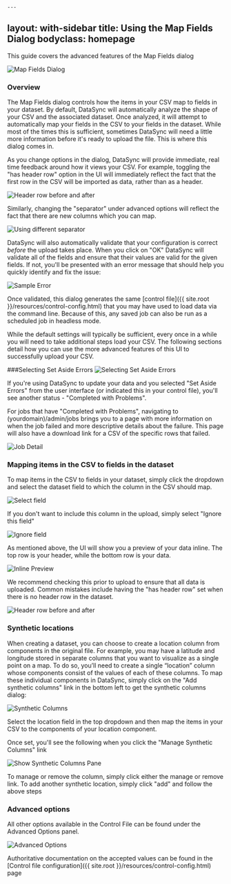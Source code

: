 	---
layout: with-sidebar
title: Using the Map Fields Dialog
bodyclass: homepage
---

This guide covers the advanced features of the Map Fields dialog

![Map Fields Dialog](/datasync/images/map_fields.png)


### Overview

The Map Fields dialog controls how the items in your CSV map to fields in your dataset.  By default, DataSync will automatically analyze the shape of your CSV and the associated dataset.  Once analyzed, it will attempt to automatically map your fields in the CSV to your fields in the dataset.  While most of the times this is sufficient, sometimes DataSync will need a little more information before it's ready to upload the file.  This is where this dialog comes in.  

As you change options in the dialog, DataSync will provide immediate, real time feedback around how it views your CSV.  For example, toggling the "has header row" option in the UI will immediately reflect the fact that the first row in the CSV will be imported as data, rather than as a header.  


![Header row before and after](/datasync/images/header_row_before_after.png)

Similarly, changing the "separator" under advanced options will reflect the fact that there are new columns which you can map.

![Using different separator](/datasync/images/different_separator.png)

DataSync will also automatically validate that your configuration is correct *before* the upload takes place.  When you click on "OK" DataSync will validate all of the fields and ensure that their values are valid for the given fields.  If not, you'll be presented with an error message that should help you quickly identify and fix the issue:

![Sample Error](/datasync/images/sample_error.png)

Once validated, this dialog generates the same [control file]({{ site.root }}/resources/control-config.html) that you may have used to load data via the command line.  Because of this, any saved job can also be run as a scheduled job in headless mode. 

While the default settings will typically be sufficient, every once in a while you will need to take additional steps load your CSV.  The following sections detail how you can use the more advanced features of this UI to successfully upload your CSV. 

###Selecting Set Aside Errors
![Selecting Set Aside Errors](/datasync/images/set_aside_error.png)

If you're using DataSync to update your data and you selected "Set Aside Errors" from the user interface (or indicated this in your control file), you'll see another status - "Completed with Problems".

For jobs that have "Completed with Problems", navigating to (yourdomain)/admin/jobs brings you to a page with more information on when the job failed and more descriptive details about the failure. This page will also have a download link for a CSV of the specific rows that failed.

![Job Detail](/datasync/images/job_detail.png)

### Mapping items in the CSV to fields in the dataset

To map items in the CSV to fields in your dataset, simply click the dropdown and select the dataset field to which the column in the CSV should map.

![Select field](/datasync/images/select_field.png)

If you don't want to include this column in the upload, simply select "Ignore this field"

![Ignore field](/datasync/images/ignore_field.png)

As mentioned above, the UI will show you a preview of your data inline.  The top row is your header, while the bottom row is your data.  

![Inline Preview](/datasync/images/inline.png)

We recommend checking this prior to upload to ensure that all data is uploaded.  Common mistakes include having the "has header row" set when there is no header row in the dataset. 

![Header row before and after](/datasync/images/header_row_before_after.png)

### Synthetic locations

When creating a dataset, you can choose to create a location column from components in the original file.  For example, you may have a latitude and longitude stored in separate columns that you want to visualize as a single point on a map.  To do so, you’ll need to create a single “location” column whose components consist of the values of each of these columns.  To map these individual components in DataSync, simply click on the "Add synthetic columns" link in the bottom left to get the synthetic columns dialog:

![Synthetic Columns](/datasync/images/synthetic_columns.png)

Select the location field in the top dropdown and then map the items in your CSV to the components of your location component.  

Once set, you'll see the following when you click the "Manage Synthetic Columns" link

![Show Synthetic Columns Pane](/datasync/images/show_synthetic_columns.png)

To manage or remove the column, simply click either the manage or remove link.  To add another synthetic location, simply click "add" and follow the above steps

### Advanced options

All other options available in the Control File can be found under the Advanced Options panel.  

![Advanced Options](/datasync/images/advanced_options.png)

Authoritative documentation on the accepted values can be found in the [Control file configuration]({{ site.root }}/resources/control-config.html) page
